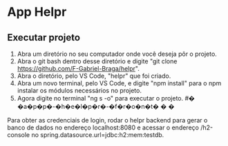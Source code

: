# App Helpr

## Executar projeto
1. Abra um diretório no seu computador onde você deseja pôr o projeto.
2. Abra o git bash dentro desse diretório e digite "git clone https://github.com/F-Gabriel-Braga/helpr".
3. Abra o diretório, pelo VS Code, "helpr" que foi criado.
4. Abra um novo terminal, pelo VS Code, e digite "npm install" para o npm instalar os módulos necessários no projeto.
5. Agora digite no terminal "ng s -o" para executar o projeto.
#� �a�p�p�-�h�e�l�p�r�-�f�r�o�n�t�
�
�

Para obter as credenciais de login, rodar o helpr backend para gerar o banco de dados no endereço localhost:8080 e acessar o endereço /h2-console no spring.datasource.url=jdbc:h2:mem:testdb.
